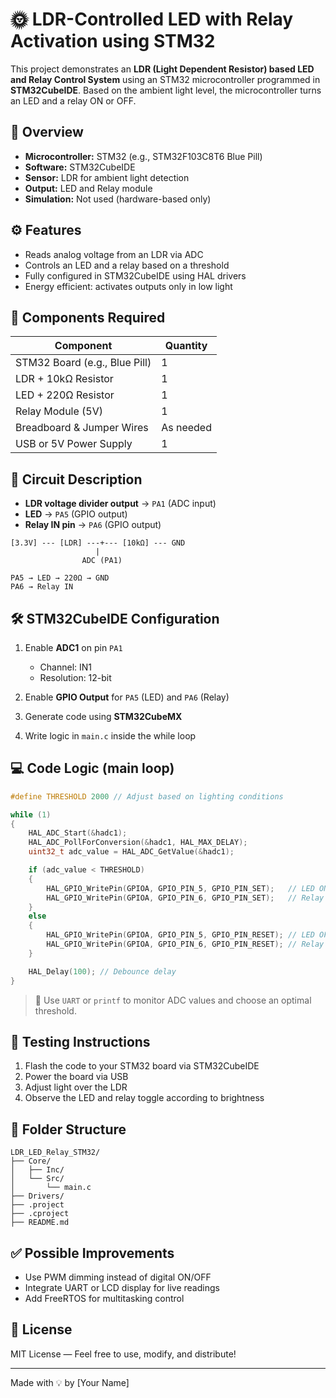 # 🌞 LDR-Controlled LED with Relay Activation using STM32

This project demonstrates an **LDR (Light Dependent Resistor) based LED and Relay Control System** using an STM32 microcontroller programmed in **STM32CubeIDE**. Based on the ambient light level, the microcontroller turns an LED and a relay ON or OFF.

## 📌 Overview

- **Microcontroller:** STM32 (e.g., STM32F103C8T6 Blue Pill)  
- **Software:** STM32CubeIDE  
- **Sensor:** LDR for ambient light detection  
- **Output:** LED and Relay module  
- **Simulation:** Not used (hardware-based only)

## ⚙️ Features

- Reads analog voltage from an LDR via ADC  
- Controls an LED and a relay based on a threshold  
- Fully configured in STM32CubeIDE using HAL drivers  
- Energy efficient: activates outputs only in low light  

## 🧰 Components Required

| Component                      | Quantity |
|-------------------------------|----------|
| STM32 Board (e.g., Blue Pill) | 1        |
| LDR + 10kΩ Resistor           | 1        |
| LED + 220Ω Resistor           | 1        |
| Relay Module (5V)             | 1        |
| Breadboard & Jumper Wires     | As needed |
| USB or 5V Power Supply        | 1        |

## 🔌 Circuit Description

- **LDR voltage divider output** → `PA1` (ADC input)  
- **LED** → `PA5` (GPIO output)  
- **Relay IN pin** → `PA6` (GPIO output)  

```
[3.3V] --- [LDR] ---+--- [10kΩ] --- GND
                   |
                ADC (PA1)

PA5 → LED → 220Ω → GND  
PA6 → Relay IN
```

## 🛠️ STM32CubeIDE Configuration

1. Enable **ADC1** on pin `PA1`  
   - Channel: IN1  
   - Resolution: 12-bit  

2. Enable **GPIO Output** for `PA5` (LED) and `PA6` (Relay)  
3. Generate code using **STM32CubeMX**  
4. Write logic in `main.c` inside the while loop  

## 💻 Code Logic (main loop)

```c
#define THRESHOLD 2000 // Adjust based on lighting conditions

while (1)
{
    HAL_ADC_Start(&hadc1);
    HAL_ADC_PollForConversion(&hadc1, HAL_MAX_DELAY);
    uint32_t adc_value = HAL_ADC_GetValue(&hadc1);

    if (adc_value < THRESHOLD)
    {
        HAL_GPIO_WritePin(GPIOA, GPIO_PIN_5, GPIO_PIN_SET);   // LED ON
        HAL_GPIO_WritePin(GPIOA, GPIO_PIN_6, GPIO_PIN_SET);   // Relay ON
    }
    else
    {
        HAL_GPIO_WritePin(GPIOA, GPIO_PIN_5, GPIO_PIN_RESET); // LED OFF
        HAL_GPIO_WritePin(GPIOA, GPIO_PIN_6, GPIO_PIN_RESET); // Relay OFF
    }

    HAL_Delay(100); // Debounce delay
}
```

> 🔧 Use `UART` or `printf` to monitor ADC values and choose an optimal threshold.

## 🧪 Testing Instructions

1. Flash the code to your STM32 board via STM32CubeIDE  
2. Power the board via USB  
3. Adjust light over the LDR  
4. Observe the LED and relay toggle according to brightness  

## 📁 Folder Structure

```
LDR_LED_Relay_STM32/
├── Core/
│   ├── Inc/
│   └── Src/
│       └── main.c
├── Drivers/
├── .project
├── .cproject
├── README.md
```

## ✅ Possible Improvements

- Use PWM dimming instead of digital ON/OFF  
- Integrate UART or LCD display for live readings  
- Add FreeRTOS for multitasking control  

## 📄 License

MIT License — Feel free to use, modify, and distribute!

---

Made with 💡 by [Your Name]

